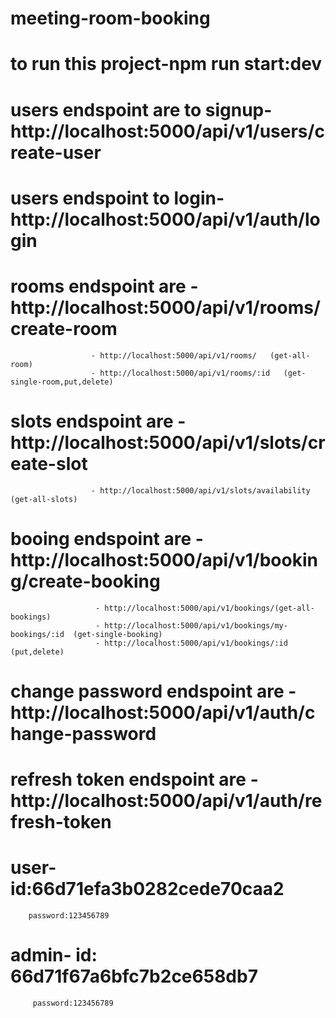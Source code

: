 # meeting-room-booking

# to run this project-npm run start:dev

# users endspoint are to signup-http://localhost:5000/api/v1/users/create-user

# users endspoint to login-http://localhost:5000/api/v1/auth/login

# rooms endspoint are - http://localhost:5000/api/v1/rooms/create-room

                      - http://localhost:5000/api/v1/rooms/   (get-all-room)
                      - http://localhost:5000/api/v1/rooms/:id   (get-single-room,put,delete)

# slots endspoint are - http://localhost:5000/api/v1/slots/create-slot

                      - http://localhost:5000/api/v1/slots/availability   (get-all-slots)

# booing endspoint are - http://localhost:5000/api/v1/booking/create-booking

                       - http://localhost:5000/api/v1/bookings/(get-all-bookings)
                       - http://localhost:5000/api/v1/bookings/my-bookings/:id  (get-single-booking)
                       - http://localhost:5000/api/v1/bookings/:id  (put,delete)

# change password endspoint are - http://localhost:5000/api/v1/auth/change-password

# refresh token endspoint are - http://localhost:5000/api/v1/auth/refresh-token

# user- id:66d71efa3b0282cede70caa2

        password:123456789

# admin- id: 66d71f67a6bfc7b2ce658db7

         password:123456789
